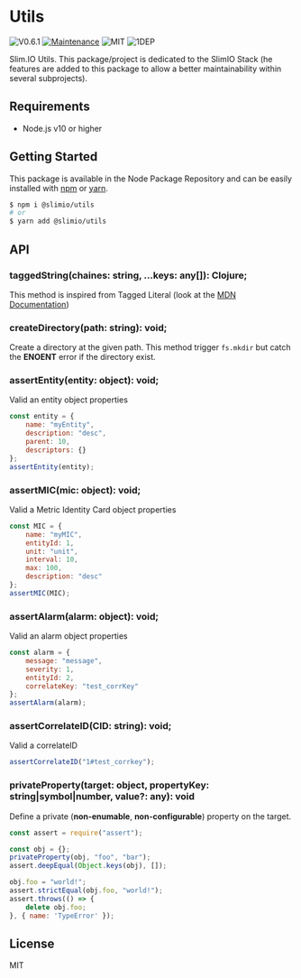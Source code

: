 # Utils
![V0.6.1](https://img.shields.io/badge/version-0.6.1-blue.svg)
[![Maintenance](https://img.shields.io/badge/Maintained%3F-yes-green.svg)](https://github.com/SlimIO/github/commit-activity)
![MIT](https://img.shields.io/github/license/mashape/apistatus.svg)
![1DEP](https://img.shields.io/badge/Dependencies-1-yellow.svg)

Slim.IO Utils. This package/project is dedicated to the SlimIO Stack (he features are added to this package to allow a better maintainability within several subprojects).

## Requirements
- Node.js v10 or higher

## Getting Started

This package is available in the Node Package Repository and can be easily installed with [npm](https://docs.npmjs.com/getting-started/what-is-npm) or [yarn](https://yarnpkg.com).

```bash
$ npm i @slimio/utils
# or
$ yarn add @slimio/utils
```

## API

### taggedString(chaines: string, ...keys: any[]): Clojure;
This method is inspired from Tagged Literal (look at the [MDN Documentation](https://developer.mozilla.org/fr/docs/Web/JavaScript/Reference/Litt%C3%A9raux_gabarits))

### createDirectory(path: string): void;
Create a directory at the given path. This method trigger `fs.mkdir` but catch the **ENOENT** error if the directory exist.

### assertEntity(entity: object): void;
Valid an entity object properties
```js
const entity = {
    name: "myEntity",
    description: "desc",
    parent: 10,
    descriptors: {}
};
assertEntity(entity);
```

### assertMIC(mic: object): void;
Valid a Metric Identity Card object properties

```js
const MIC = {
    name: "myMIC",
    entityId: 1,
    unit: "unit",
    interval: 10,
    max: 100,
    description: "desc"
};
assertMIC(MIC);
```

### assertAlarm(alarm: object): void;
Valid an alarm object properties

```js
const alarm = {
    message: "message",
    severity: 1,
    entityId: 2,
    correlateKey: "test_corrKey"
};
assertAlarm(alarm);
```

### assertCorrelateID(CID: string): void;
Valid a correlateID

```js
assertCorrelateID("1#test_corrkey");
```

### privateProperty(target: object, propertyKey: string|symbol|number, value?: any): void
Define a private (**non-enumable**, **non-configurable**) property on the target.

```js
const assert = require("assert");

const obj = {};
privateProperty(obj, "foo", "bar");
assert.deepEqual(Object.keys(obj), []);

obj.foo = "world!";
assert.strictEqual(obj.foo, "world!");
assert.throws(() => {
    delete obj.foo;
}, { name: 'TypeError' });
```

## License
MIT
